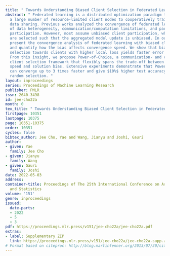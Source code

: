 ```yaml
---
title: " Towards Understanding Biased Client Selection in Federated Learning "
abstract: " Federated learning is a distributed optimization paradigm that enables
  a large number of resource-limited client nodes to cooperatively train a model without
  data sharing. Previous works analyzed the convergence of federated learning by accounting
  of data heterogeneity, communication/computation limitations, and partial client
  participation. However, most assume unbiased client participation, where clients
  are selected such that the aggregated model update is unbiased. In our work, we
  present the convergence analysis of federated learning with biased client selection
  and quantify how the bias affects convergence speed. We show that biasing client
  selection towards clients with higher local loss yields faster error convergence.
  From this insight, we propose Power-of-Choice, a communication- and computation-efficient
  client selection framework that flexibly spans the trade-off between convergence
  speed and solution bias. Extensive experiments demonstrate that Power-of-Choice
  can converge up to 3 times faster and give $10%$ higher test accuracy than the baseline
  random selection. "
layout: inproceedings
series: Proceedings of Machine Learning Research
publisher: PMLR
issn: 2640-3498
id: jee-cho22a
month: 0
tex_title: " Towards Understanding Biased Client Selection in Federated Learning "
firstpage: 10351
lastpage: 10375
page: 10351-10375
order: 10351
cycles: false
bibtex_author: Jee Cho, Yae and Wang, Jianyu and Joshi, Gauri
author:
- given: Yae
  family: Jee Cho
- given: Jianyu
  family: Wang
- given: Gauri
  family: Joshi
date: 2022-05-03
address:
container-title: Proceedings of The 25th International Conference on Artificial Intelligence
  and Statistics
volume: '151'
genre: inproceedings
issued:
  date-parts:
  - 2022
  - 5
  - 3
pdf: https://proceedings.mlr.press/v151/jee-cho22a/jee-cho22a.pdf
extras:
- label: Supplementary ZIP
  link: https://proceedings.mlr.press/v151/jee-cho22a/jee-cho22a-supp.zip
# Format based on citeproc: http://blog.martinfenner.org/2013/07/30/citeproc-yaml-for-bibliographies/
---
```

